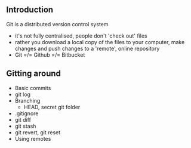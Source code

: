 ## Introduction
Git is a distributed version control system
* it's not fully centralised, people don't 'check out' files
* rather you download a local copy of the files to your computer, make changes and push changes to a 'remote', online repository
* Git =/= Github =/= Bitbucket

## Gitting around
* Basic commits
* git log
* Branching
	* HEAD, secret git folder
* .gitignore
* git diff
* git stash
* git revert, git reset
* Using remotes